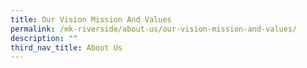 ```yaml
---
title: Our Vision Mission And Values
permalink: /mk-riverside/about-us/our-vision-mission-and-values/
description: ""
third_nav_title: About Us
---
```

